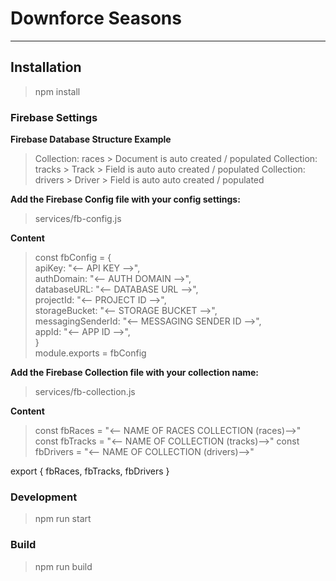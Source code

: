 # Downforce Seasons

---

## Installation

> npm install

### Firebase Settings

**Firebase Database Structure Example**

> Collection: races > Document is auto created / populated
> Collection: tracks > Track > Field is auto auto created / populated
> Collection: drivers > Driver > Field is auto auto created / populated

**Add the Firebase Config file with your config settings:**

> services/fb-config.js

**Content**

> const fbConfig = {\
> apiKey: "<-- API KEY -->",\
> authDomain: "<-- AUTH DOMAIN -->",\
> databaseURL: "<-- DATABASE URL -->",\
> projectId: "<-- PROJECT ID -->",\
> storageBucket: "<-- STORAGE BUCKET -->",\
> messagingSenderId: "<-- MESSAGING SENDER ID -->",\
> appId: "<-- APP ID -->",\
> }\
> module.exports = fbConfig

**Add the Firebase Collection file with your collection name:**

> services/fb-collection.js

**Content**

> const fbRaces = "<-- NAME OF RACES COLLECTION (races)-->"
> const fbTracks = "<-- NAME OF COLLECTION (tracks)-->"
> const fbDrivers = "<-- NAME OF COLLECTION (drivers)-->"

export { fbRaces, fbTracks, fbDrivers }

### Development

> npm run start

### Build

> npm run build
